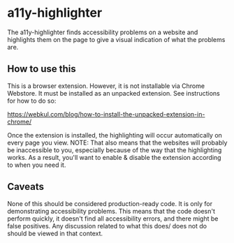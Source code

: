 # a11y-highlighter

The a11y-highlighter finds accessibility problems on a website and highlights them on the page to give a visual indication of what the problems are.

## How to use this

This is a browser extension. However, it is not installable via Chrome Webstore. It must be installed as an unpacked extension. See instructions for how to do so:

https://webkul.com/blog/how-to-install-the-unpacked-extension-in-chrome/

Once the extension is installed, the highlighting will occur automatically on every page you view. NOTE: That also means that the websites will probably be inaccessible to you, especially because of the way that the highlighting works.  As a result, you'll want to enable & disable the extension according to when you need it.

## Caveats

None of this should be considered production-ready code. It is only for demonstrating accessibility problems. This means that the code doesn't perform quickly, it doesn't find all accessibility errors, and there might be false positives. Any discussion related to what this does/ does not do should be viewed in that context.